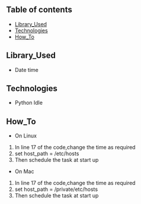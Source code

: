 ## Table of contents
* [Library_Used](#library_used)
* [Technologies](#technologies)
* [How_To](#how_to)

## Library_Used
* Date time

## Technologies
* Python Idle

## How_To
* On Linux

1) In line 17 of the code,change the time as required
2) set host_path = /etc/hosts
3) Then schedule the task at start up

* On Mac

1) In line 17 of the code,change the time as required
2) set host_path = /private/etc/hosts
3) Then schedule the task at start up
